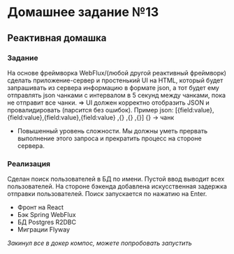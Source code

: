 # Домашнее задание №13
## Реактивная домашка
### Задание
На основе фреймворка WebFlux/(любой другой реактивный фреймворк)
сделать приложение-сервер и простенький UI на HTML, который будет
запрашивать из сервера информацию в формате json, а тот будет ему
отправлять json чанками с интервалом в 5 секунд между чанками, пока не
отправит все чанки.
=> UI должен корректно отобразить JSON и провалидировать (парсится без
ошибок).
Пример json: [{field:value},{field:value},{field:value},{field:value} ,{} ,{} ,{}]
{} -> чанк
* Повышенный уровень сложности. Мы должны уметь прервать выполнение
  этого запроса и прекратить процесс на стороне сервера.

### Реализация
Сделан поиск пользователей в БД по имени. Пустой ввод выводит всех пользователей. На стороне бэкенда добавлена искусственная задержка отправки пользователей. Поиск запускается по нажатию на Enter.
+ Фронт на React
+ Бэк Spring WebFlux
+ БД Postgres R2DBC
+ Миграции Flyway

*Закинул все в докер компос, можете попробовать запустить*
